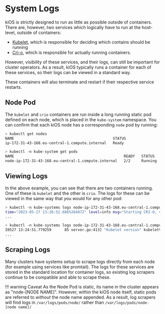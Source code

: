 # System Logs

kiOS is strictly designed to run as little as possible outside of
containers. There are, however, two services which logically _have_ to
run at the host-level, outside of containers:

- [Kubelet](../technical/files.md#kubelet), which is responsible for
  deciding which contains should be running
- [Cri-o](../technical/files.md#crio), which is responsible for actually
  running containers.

However, visibility of these services, and their logs, can still be
important for cluster operators. As a result, kiOS typically runs a
container for each of these services, so their logs can be viewed in a
standard way.

These containers will also terminate and restart if their respective
service restarts.

## Node Pod

The `kubelet` and `crio` containers are run inside a long running static
pod defined on each node, which is placed in the `kube-system`
namespace. You can confirm that each kiOS node has a corresponding
`node` pod by running:

```sh title="List of Nodes"
> kubectl get nodes
NAME                                             STATUS
ip-172-31-43-168.eu-central-1.compute.internal   Ready
```

```sh title="List of kube-system Pods"
> kubectl -n kube-system get pods
NAME                                                  READY   STATUS
node-ip-172-31-43-168.eu-central-1.compute.internal   2/2     Running
```

## Viewing Logs

In the above example, you can see that there are two containers running.
One of these is `kubelet` and the other is `crio`. The logs for these
can be viewed in the same way that you would for any other pod:

```sh title="Cri-o Logs"
> kubectl -n kube-systems logs node-ip-172-31-43-168.eu-central-1.compute.internal crio
time="2023-05-27 13:26:52.686526487Z" level=info msg="Starting CRI-O, version: 1.26.3"
...
```

```sh title="Kubelet Logs"
> kubectl -n kube-systems logs node-ip-172-31-43-168.eu-central-1.compute.internal kubelet
I0527 13:24:51.779259      85 server.go:413] "Kubelet version" kubeletVersion="v1.25.10"
...
```

## Scraping Logs

Many clusters have systems setup to scrape logs directly from each node
(for example using services like promtail). The logs for these services
are stored in the standard location for container logs, so existing log
scrapers continue to be compatible and able to scrape these.

!!! warning Caveat
    As the Node Pod is static, its name in the cluster appears as
    "node-[NODE NAME]". However, within the kiOS node itself, static
    pods are referred to _without_ the node name appended. As a result,
    log scrapers will find logs in `/var/logs/pods/node/` rather than
    `/var/logs/pods/node-[node name]/`
